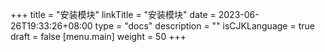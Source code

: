 +++
title = "安装模块"
linkTitle = "安装模块"
date = 2023-06-26T19:33:26+08:00
type = "docs"
description = ""
isCJKLanguage = true
draft = false
[menu.main]
    weight = 50
+++